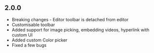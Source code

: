 ## 2.0.0

- Breaking changes - Editor toolbar is detached from editor
- Customisable toolbar
- Added support for image picking, embedding videos, hyperlink with custom UI
- Added custom Color picker
- Fixed a few bugs



